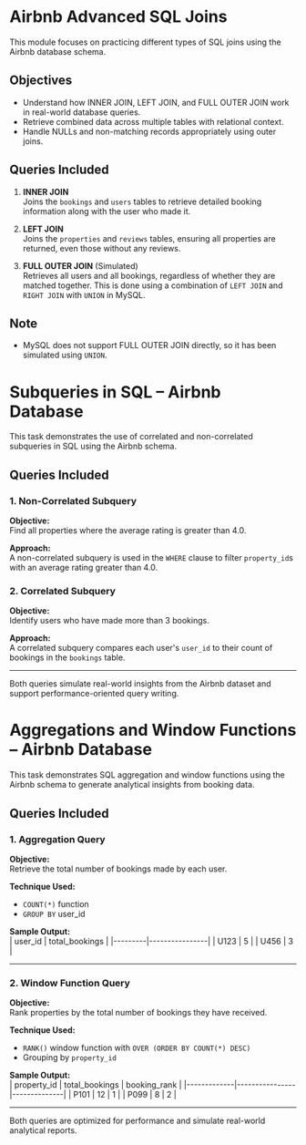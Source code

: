 # Airbnb Advanced SQL Joins

This module focuses on practicing different types of SQL joins using the Airbnb database schema.

## Objectives

- Understand how INNER JOIN, LEFT JOIN, and FULL OUTER JOIN work in real-world database queries.
- Retrieve combined data across multiple tables with relational context.
- Handle NULLs and non-matching records appropriately using outer joins.

## Queries Included

1. **INNER JOIN**  
   Joins the `bookings` and `users` tables to retrieve detailed booking information along with the user who made it.

2. **LEFT JOIN**  
   Joins the `properties` and `reviews` tables, ensuring all properties are returned, even those without any reviews.

3. **FULL OUTER JOIN** (Simulated)  
   Retrieves all users and all bookings, regardless of whether they are matched together. This is done using a combination of `LEFT JOIN` and `RIGHT JOIN` with `UNION` in MySQL.

## Note

- MySQL does not support FULL OUTER JOIN directly, so it has been simulated using `UNION`.

# Subqueries in SQL – Airbnb Database

This task demonstrates the use of correlated and non-correlated subqueries in SQL using the Airbnb schema.

## Queries Included

### 1. Non-Correlated Subquery

**Objective:**  
Find all properties where the average rating is greater than 4.0.

**Approach:**  
A non-correlated subquery is used in the `WHERE` clause to filter `property_id`s with an average rating greater than 4.0.

### 2. Correlated Subquery

**Objective:**  
Identify users who have made more than 3 bookings.

**Approach:**  
A correlated subquery compares each user's `user_id` to their count of bookings in the `bookings` table.

---

Both queries simulate real-world insights from the Airbnb dataset and support performance-oriented query writing.

# Aggregations and Window Functions – Airbnb Database

This task demonstrates SQL aggregation and window functions using the Airbnb schema to generate analytical insights from booking data.

## Queries Included

### 1. Aggregation Query

**Objective:**  
Retrieve the total number of bookings made by each user.

**Technique Used:**

- `COUNT(*)` function
- `GROUP BY` user_id

**Sample Output:**  
| user_id | total_bookings |
|---------|----------------|
| U123 | 5 |
| U456 | 3 |

---

### 2. Window Function Query

**Objective:**  
Rank properties by the total number of bookings they have received.

**Technique Used:**

- `RANK()` window function with `OVER (ORDER BY COUNT(*) DESC)`
- Grouping by `property_id`

**Sample Output:**  
| property_id | total_bookings | booking_rank |
|-------------|----------------|--------------|
| P101 | 12 | 1 |
| P099 | 8 | 2 |

---

Both queries are optimized for performance and simulate real-world analytical reports.
